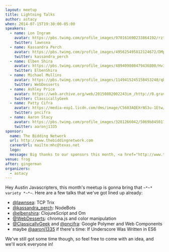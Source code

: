 ```yaml
---
layout: meetup
title: Lightning Talks
author: astacy
when: 2014-07-15T19:30:00-05:00
speakers:
  - name: Lon Ingram
    avatar: https://pbs.twimg.com/profile_images/970161690233864192/rztEhZFR_400x400.jpg
    twitter: lawnsea
  - name: Kassandra Perch
    avatar: https://pbs.twimg.com/profile_images/495625495812124672/DMpIV0R9_400x400.jpeg
    twitter: kassandra_perch
  - name: Elben Shira
    avatar: https://pbs.twimg.com/profile_images/489409808479436800/Hv3ZWGDz_400x400.jpeg
    twitter: ElbenShira
  - name: Michael Mullins
    avatar: https://pbs.twimg.com/profile_images/1149415245158453248/qbZBqz9c_400x400.png
    twitter: WebDesserts
  - name: Ashley Price
    avatar: https://web.archive.org/web/20150802002243im_/http://0.gravatar.com/avatar/3402552c7e6b9e4237b22f5155c48ebd?s=70&d=identicon&r=G
    twitter: ClassicallyGeek
  - name: Patty Cifra
    avatar: https://media-exp1.licdn.com/dms/image/C5603AQEXrNS3u-1Etw/profile-displayphoto-shrink_800_800/0?e=1593043200&v=beta&t=fKXKig9xuXWRXwMS8kR8qf5R-5nm4FeeRAnZPuJi1iI
    twitter: pncifra
  - name: Aaron Stacy
    avatar: https://pbs.twimg.com/profile_images/3281266042/5069b845017701c465760d25ba54b83c_400x400.jpeg
    twitter: aaronj1335
sponsor:
  name: The Bidding Network
  url: http://www.thebiddingnetwork.com
  careerUrl: mailto:mhc@texas.net
  logo:
  message: Big thanks to our sponsors this month, <a href="http://www.thebiddingnetwork.com">The Bidding Network</a>, a top-flight staffing firm based right here in Austin. If you enjoy the pizza and drinks, make sure to tell them thanks. And of course, if you're looking for a job you should <a href="mailto:mhc@texas.net">talk to them</a>. You won't find a better recruiter in Austin!
venue: frog
after: gingerman
organizers:
  - astacy
---
```


Hey Austin Javascripters, this month's meetup is gonna bring that `~*~* variety *~*~`. Here are a few talks that we've got lined up already:

* [@lawnsea][1]: TCP Trix
* [@kassandra_perch][2]: NodeBots
* [@elbenshira][3]: ClojureScript and Om
* [@WebDesserts][4]: chroma.js and color manipulation
* [@ClassicallyGeek][5] and [@pncifra][6]: Google Polymer and Web Components
* maybe [@aaronj1335][7] if there's time: If Underscore Was Written in ES6

We've still got some time though, so feel free to come with an idea, and we'll work everyone in!

[1]: http://twitter.com/lawnsea
[2]: http://twitter.com/kassandra_perch
[3]: http://twitter.com/elbenshira
[4]: http://twitter.com/WebDesserts
[5]: http://twitter.com/ClassicallyGeek
[6]: http://twitter.com/pncifra
[7]: http://twitter.com/aaronj1335
